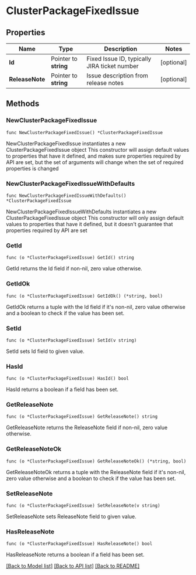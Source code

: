 # ClusterPackageFixedIssue

## Properties

Name | Type | Description | Notes
------------ | ------------- | ------------- | -------------
**Id** | Pointer to **string** | Fixed Issue ID, typically JIRA ticket number | [optional] 
**ReleaseNote** | Pointer to **string** | Issue description from release notes | [optional] 

## Methods

### NewClusterPackageFixedIssue

`func NewClusterPackageFixedIssue() *ClusterPackageFixedIssue`

NewClusterPackageFixedIssue instantiates a new ClusterPackageFixedIssue object
This constructor will assign default values to properties that have it defined,
and makes sure properties required by API are set, but the set of arguments
will change when the set of required properties is changed

### NewClusterPackageFixedIssueWithDefaults

`func NewClusterPackageFixedIssueWithDefaults() *ClusterPackageFixedIssue`

NewClusterPackageFixedIssueWithDefaults instantiates a new ClusterPackageFixedIssue object
This constructor will only assign default values to properties that have it defined,
but it doesn't guarantee that properties required by API are set

### GetId

`func (o *ClusterPackageFixedIssue) GetId() string`

GetId returns the Id field if non-nil, zero value otherwise.

### GetIdOk

`func (o *ClusterPackageFixedIssue) GetIdOk() (*string, bool)`

GetIdOk returns a tuple with the Id field if it's non-nil, zero value otherwise
and a boolean to check if the value has been set.

### SetId

`func (o *ClusterPackageFixedIssue) SetId(v string)`

SetId sets Id field to given value.

### HasId

`func (o *ClusterPackageFixedIssue) HasId() bool`

HasId returns a boolean if a field has been set.

### GetReleaseNote

`func (o *ClusterPackageFixedIssue) GetReleaseNote() string`

GetReleaseNote returns the ReleaseNote field if non-nil, zero value otherwise.

### GetReleaseNoteOk

`func (o *ClusterPackageFixedIssue) GetReleaseNoteOk() (*string, bool)`

GetReleaseNoteOk returns a tuple with the ReleaseNote field if it's non-nil, zero value otherwise
and a boolean to check if the value has been set.

### SetReleaseNote

`func (o *ClusterPackageFixedIssue) SetReleaseNote(v string)`

SetReleaseNote sets ReleaseNote field to given value.

### HasReleaseNote

`func (o *ClusterPackageFixedIssue) HasReleaseNote() bool`

HasReleaseNote returns a boolean if a field has been set.


[[Back to Model list]](../README.md#documentation-for-models) [[Back to API list]](../README.md#documentation-for-api-endpoints) [[Back to README]](../README.md)


